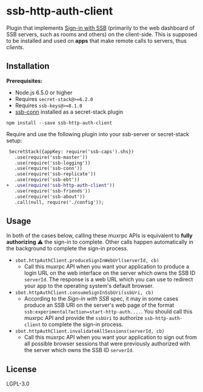 # ssb-http-auth-client

Plugin that implements [Sign-in with SSB](https://ssb-ngi-pointer.github.io/rooms2/#sign-in-with-ssb) (primarily to the web dashboard of SSB servers, such as rooms and others) on the client-side. This is supposed to be installed and used on **apps** that make remote calls to servers, thus *clients*.

## Installation

**Prerequisites:**

- Node.js 6.5.0 or higher
- Requires `secret-stack@>=6.2.0`
- Requires `ssb-keys@>=8.1.0`
- [ssb-conn](https://github.com/staltz/ssb-conn) installed as a secret-stack plugin

```
npm install --save ssb-http-auth-client
```

Require and use the following plugin into your ssb-server or secret-stack setup:

```diff
 SecretStack({appKey: require('ssb-caps').shs})
   .use(require('ssb-master'))
   .use(require('ssb-logging'))
   .use(require('ssb-conn'))
   .use(require('ssb-replicate'))
   .use(require('ssb-ebt'))
+  .use(require('ssb-http-auth-client'))
   .use(require('ssb-friends'))
   .use(require('ssb-about'))
   .call(null, require('./config'));
```

## Usage

In both of the cases below, calling these muxrpc APIs is equivalent to **fully authorizing** ⚠️ the sign-in to complete. Other calls happen automatically in the background to complete the sign-in process.

- `sbot.httpAuthClient.produceSignInWebUrl(serverId, cb)`
   - Call this muxrpc API when you want your application to produce a login URL on the web interface on the server which owns the SSB ID `serverId`. The response is a web URL which you can use to redirect your app to the operating system's default browser.
- `sbot.httpAuthClient.consumeSignInSsbUri(ssbUri, cb)`
   - According to the *Sign-in with SSB* spec, it may in some cases produce an SSB URI on the server's web page of the format `ssb:experimental?action=start-http-auth....`. You should call this muxrpc API and provide the `ssbUri` to authorize `ssb-http-auth-client` to complete the sign-in process.
- `sbot.httpAuthClient.invalidateAllSessions(serverId, cb)`
   - Call this muxrpc API when you want your application to sign out from all possible browser sessions that were previously authorized with the server which owns the SSB ID `serverId`.

## License

LGPL-3.0
